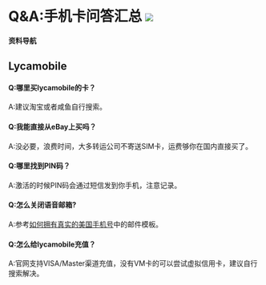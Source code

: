 Q&A:手机卡问答汇总 ![](https://img.shields.io/badge/ZUOLUOTV-手机卡-orange.svg?style=flat) 
=================

#### 资料导航

## Lycamobile

#### Q:哪里买lycamobile的卡？

A:建议淘宝或者咸鱼自行搜索。

#### Q:我能直接从eBay上买吗？

A:没必要，浪费时间，大多转运公司不寄送SIM卡，运费够你在国内直接买了。

#### Q:哪里找到PIN码？

A:激活的时候PIN码会通过短信发到你手机，注意记录。

#### Q:怎么关闭语音邮箱?

A:参考[如何拥有真实的美国手机号](https://luolei.org/how-to-get-a-us-mobile-phone-number/)中的邮件模板。

#### Q:怎么给lycamobile充值？

A:官网支持VISA/Master渠道充值，没有VM卡的可以尝试虚拟信用卡，建议自行搜索解决。

